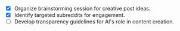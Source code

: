 - [x] Organize brainstorming session for creative post ideas.
- [x] Identify targeted subreddits for engagement.
- [ ] Develop transparency guidelines for AI's role in content creation.